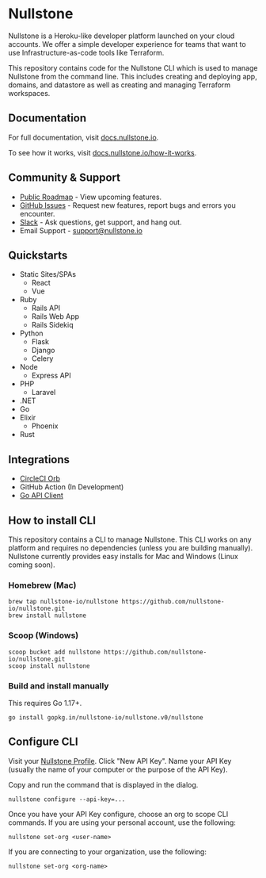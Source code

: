# Nullstone

Nullstone is a Heroku-like developer platform launched on your cloud accounts.
We offer a simple developer experience for teams that want to use Infrastructure-as-code tools like Terraform.

This repository contains code for the Nullstone CLI which is used to manage Nullstone from the command line.
This includes creating and deploying app, domains, and datastore as well as creating and managing Terraform workspaces.

## Documentation

For full documentation, visit [docs.nullstone.io](https://docs.nullstone.io).

To see how it works, visit [docs.nullstone.io/how-it-works](https://docs.nullstone.io/how-it-works).

## Community & Support

- [Public Roadmap](https://github.com/orgs/nullstone-io/projects/1/views/1) - View upcoming features.
- [GitHub Issues](https://github.com/nullstone-io/nullstone/issues) - Request new features, report bugs and errors you encounter.
- [Slack](https://join.slack.com/t/nullstone-community/signup) - Ask questions, get support, and hang out.
- Email Support - support@nullstone.io

## Quickstarts

- Static Sites/SPAs
  - React
  - Vue
- Ruby
  - Rails API
  - Rails Web App
  - Rails Sidekiq
- Python
  - Flask
  - Django
  - Celery
- Node
  - Express API
- PHP
  - Laravel
- .NET
- Go
- Elixir
  - Phoenix
- Rust

## Integrations

- [CircleCI Orb](https://github.com/nullstone-io/nullstone-orb)
- GitHub Action (In Development)
- [Go API Client](https://github.com/nullstone-io/go-api-client)

## How to install CLI

This repository contains a CLI to manage Nullstone.
This CLI works on any platform and requires no dependencies (unless you are building manually).
Nullstone currently provides easy installs for Mac and Windows (Linux coming soon).

### Homebrew (Mac)

```shell
brew tap nullstone-io/nullstone https://github.com/nullstone-io/nullstone.git
brew install nullstone
```

### Scoop (Windows)

```shell
scoop bucket add nullstone https://github.com/nullstone-io/nullstone.git
scoop install nullstone
```

### Build and install manually

This requires Go 1.17+.

```shell
go install gopkg.in/nullstone-io/nullstone.v0/nullstone
```

## Configure CLI

Visit your [Nullstone Profile](https://app.nullstone.io/profile).
Click "New API Key".
Name your API Key (usually the name of your computer or the purpose of the API Key).

Copy and run the command that is displayed in the dialog.
```shell
nullstone configure --api-key=...
```

Once you have your API Key configure, choose an org to scope CLI commands.
If you are using your personal account, use the following:
```shell
nullstone set-org <user-name>
```

If you are connecting to your organization, use the following:
```shell
nullstone set-org <org-name>
```

